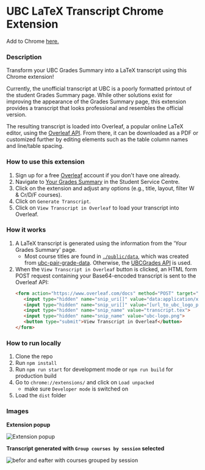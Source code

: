 # UBC LaTeX Transcript Chrome Extension

Add to Chrome [here.](https://chromewebstore.google.com/detail/ubc-latex-transcript/kfkhdllleecjpgamiadfdeffgjmljhkp)

### Description
Transform your UBC Grades Summary into a LaTeX transcript using this Chrome extension! 

Currently, the unofficial transcript at UBC is a poorly formatted printout of the student Grades Summary page. While other solutions exist for improving the appearance of the Grades Summary page, this extension provides a transcript that looks professional and resembles the official version.

The resulting transcript is loaded into Overleaf, a popular online LaTeX editor, using the [Overleaf API](https://www.overleaf.com/devs). From there, it can be downloaded as a PDF or customized further by editing elements such as the table column names and line/table spacing.

### How to use this extension
1. Sign up for a free [Overleaf](https://www.overleaf.com/) account if you don't have one already.
2. Navigate to [Your Grades Summary](https://ssc.adm.ubc.ca/sscportal/servlets/SSCMain.jsp?function=SessGradeRpt) in the Student Service Centre.
3. Click on the extension and adjust any options (e.g., title, layout, filter W & Cr/D/F courses).
4. Click on `Generate Transcript`.
4. Click on `View Transcript in Overleaf` to load your transcript into Overleaf.

### How it works
1. A LaTeX transcript is generated using the information from the 'Your Grades Summary' page.
   - Most course titles are found in [`./public/data`](https://github.com/sarah157/ubc-latex-transcript/tree/main/public/data), which was created from [ubc-pair-grade-data](https://github.com/DonneyF/ubc-pair-grade-data). Otherwise, the [UBCGrades API](https://ubcgrades.com/api-reference) is used.
3. When the `View Transcript in Overleaf` button is clicked, an HTML form POST request containing your Base64-encoded transcript is sent to the Overleaf API:
   ```html
   <form action="https://www.overleaf.com/docs" method="POST" target="_blank">
      <input type="hidden" name="snip_uri[]" value="data:application/x-tex;base64,[your_base64_encoded_transcript]">      
      <input type="hidden" name="snip_uri[]" value="[url_to_ubc_logo_png]">
      <input type="hidden" name="snip_name" value="transcript.tex">
      <input type="hidden" name="snip_name" value="ubc-logo.png">
      <button type="submit">View Transcript in Overleaf</button>
   </form>
   ```

### How to run locally
1. Clone the repo
2. Run `npm install`
2. Run `npm run start` for development mode or `npm run build` for production build
3. Go to `chrome://extensions/` and click on `Load unpacked`
   - make sure `Developer mode` is switched on
4. Load the `dist` folder

### Images
**Extension popup**

![Extension popup](https://github.com/sarah157/ubc-latex-transcript/assets/47197893/05caf1a6-47b0-4ab2-a03b-98211ba83790)



**Transcript generated with `Group courses by session` selected**

![befor and eafter with courses grouped by session](https://github.com/sarah157/ubc-latex-transcript/assets/47197893/c93fe946-c5a0-46da-b35c-65ed3d52f5ca)

